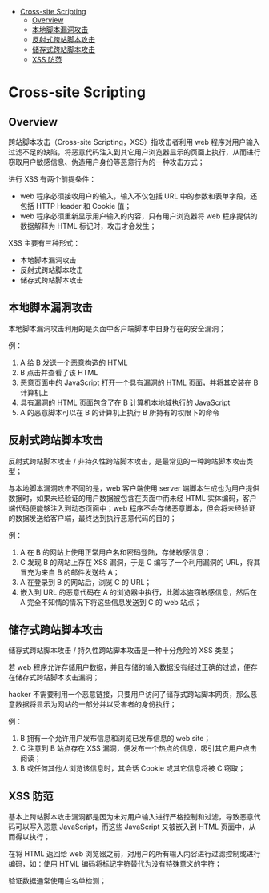 - [Cross-site Scripting](#cross-site-scripting)
  - [Overview](#overview)
  - [本地脚本漏洞攻击](#%E6%9C%AC%E5%9C%B0%E8%84%9A%E6%9C%AC%E6%BC%8F%E6%B4%9E%E6%94%BB%E5%87%BB)
  - [反射式跨站脚本攻击](#%E5%8F%8D%E5%B0%84%E5%BC%8F%E8%B7%A8%E7%AB%99%E8%84%9A%E6%9C%AC%E6%94%BB%E5%87%BB)
  - [储存式跨站脚本攻击](#%E5%82%A8%E5%AD%98%E5%BC%8F%E8%B7%A8%E7%AB%99%E8%84%9A%E6%9C%AC%E6%94%BB%E5%87%BB)
  - [XSS 防范](#xss-%E9%98%B2%E8%8C%83)

# Cross-site Scripting

## Overview

跨站脚本攻击（Cross-site Scripting，XSS）指攻击者利用 web 程序对用户输入过滤不足的缺陷，将恶意代码注入到其它用户浏览器显示的页面上执行，从而进行窃取用户敏感信息、伪造用户身份等恶意行为的一种攻击方式；

进行 XSS 有两个前提条件：
- web 程序必须接收用户的输入，输入不仅包括 URL 中的参数和表单字段，还包括 HTTP Header 和 Cookie 值；
- web 程序必须重新显示用户输入的内容，只有用户浏览器将 web 程序提供的数据解释为 HTML 标记时，攻击才会发生；

XSS 主要有三种形式：
- 本地脚本漏洞攻击
- 反射式跨站脚本攻击
- 储存式跨站脚本攻击

## 本地脚本漏洞攻击

本地脚本漏洞攻击利用的是页面中客户端脚本中自身存在的安全漏洞；

例：  
1. A 给 B 发送一个恶意构造的 HTML
1. B 点击并查看了该 HTML
1. 恶意页面中的 JavaScript 打开一个具有漏洞的 HTML 页面，并将其安装在 B 计算机上
1. 具有漏洞的 HTML 页面包含了在 B 计算机本地域执行的 JavaScript
1. A 的恶意脚本可以在 B 的计算机上执行 B 所持有的权限下的命令

## 反射式跨站脚本攻击

反射式跨站脚本攻击 / 非持久性跨站脚本攻击，是最常见的一种跨站脚本攻击类型；

与本地脚本漏洞攻击不同的是，web 客户端使用 server 端脚本生成也为用户提供数据时，如果未经验证的用户数据被包含在页面中而未经 HTML 实体编码，客户端代码便能够注入到动态页面中；web 程序不会存储恶意脚本，但会将未经验证的数据发送给客户端，最终达到执行恶意代码的目的；

例：   
1. A 在 B 的网站上使用正常用户名和密码登陆，存储敏感信息；
1. C 发现 B 的网站上存在 XSS 漏洞，于是 C 编写了一个利用漏洞的 URL，将其冒充为来自 B 的邮件发送给 A；
1. A 在登录到 B 的网站后，浏览 C 的 URL；
1. 嵌入到 URL 的恶意代码在 A 的浏览器中执行，此脚本盗窃敏感信息，然后在 A 完全不知情的情况下将这些信息发送到 C 的 web 站点；

## 储存式跨站脚本攻击

储存式跨站脚本攻击 / 持久性跨站脚本攻击是一种十分危险的 XSS 类型；

若 web 程序允许存储用户数据，并且存储的输入数据没有经过正确的过滤，便存在储存式跨站脚本攻击漏洞；

hacker 不需要利用一个恶意链接，只要用户访问了储存式跨站脚本网页，那么恶意数据将显示为网站的一部分并以受害者的身份执行；

例：   
1. B 拥有一个允许用户发布信息和浏览已发布信息的 web site；
1. C 注意到 B 站点存在 XSS 漏洞，便发布一个热点的信息，吸引其它用户点击阅读；
1. B 或任何其他人浏览该信息时，其会话 Cookie 或其它信息将被 C 窃取；

## XSS 防范
基本上跨站脚本攻击漏洞都是因为未对用户输入进行严格控制和过滤，导致恶意代码可以写入恶意 JavaScript，而这些 JavaScript 又被嵌入到 HTML 页面中，从而得以执行；

在将 HTML 返回给 web 浏览器之前，对用户的所有输入内容进行过滤控制或进行编码，如：使用 HTML 编码将标记字符替代为没有特殊意义的字符；

验证数据通常使用白名单检测；
